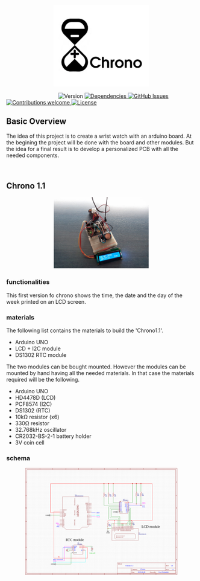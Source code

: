 <p align="center"><img width=50% src="media/chrono_logo.png"></p>

&nbsp;&nbsp;&nbsp;&nbsp;&nbsp;&nbsp;&nbsp;&nbsp;&nbsp;&nbsp;&nbsp;&nbsp;&nbsp;&nbsp;&nbsp;&nbsp;&nbsp;&nbsp;&nbsp;&nbsp;&nbsp;&nbsp;&nbsp;&nbsp;&nbsp;&nbsp;&nbsp;&nbsp;&nbsp;&nbsp;&nbsp;&nbsp;&nbsp;&nbsp;
![Version](https://img.shields.io/badge/Version-v1.1+-blue.svg)
[![Dependencies](https://img.shields.io/badge/dependencies-up%20to%20date-brightgreen.svg)
![GitHub Issues](https://img.shields.io/github/issues/UnaiFernandez/Chrono.svg)](https://github.com/UnaiFernandez/Chrono/issues)
[![Contributions welcome](https://img.shields.io/badge/contributions-welcome-orange.svg)
![License](https://img.shields.io/badge/license-GPL-blue.svg)](https://opensource.org/licenses/gpl-license)

## Basic Overview

The idea of this project is to create a wrist watch with an arduino board. At the begining the project will be done with the board and other modules. But the idea for a final result is to develop a personalized PCB with all the needed components.

<p align="center"><img width=0% src="media/chrono_one.jpeg"></p>

## Chrono 1.1

<p align="center"><img width=50% src="media/chrono_one.jpeg"></p>

### functionalities
This first version fo chrono shows the time, the date and the day of the week printed on an LCD screen.
### materials
The following list contains the materials to build the 'Chrono1.1'.

- Arduino UNO
- LCD + I2C module
- DS1302 RTC module

The two modules can be bought mounted. However the modules can be mounted by hand having all the needed materials. In that case the materials required will be the following.

- Arduino UNO
- HD4478D (LCD)
- PCF8574 (I2C)
- DS1302 (RTC)
- 10kΩ resistor (x6)
- 330Ω resistor
- 32.768kHz oscillator
- CR2032-BS-2-1 battery holder
- 3V coin cell
### schema
<p align="center"><img width=80% src="media/chrono1_1_design.png"></p>

